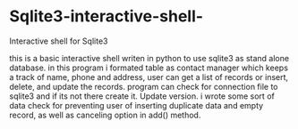 # Sqlite3-interactive-shell-
Interactive shell for Sqlite3

this is a basic interactive shell writen in python to use sqlite3 as stand alone database. 
in this program i formated table as contact manager which keeps a track of 
name, phone and address, user can get a list of records or insert, delete, and update the records.
program can check for connection file to sqlite3 and if its not there create it.
Update version. i wrote some sort of data check for preventing user of inserting duplicate data and empty record,
as well as canceling option in add() method.

